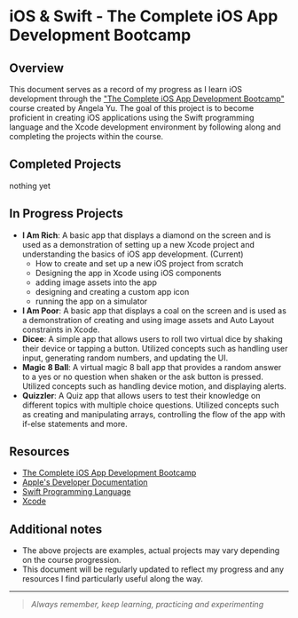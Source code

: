 # iOS & Swift - The Complete iOS App Development Bootcamp 

## Overview
This document serves as a record of my progress as I learn iOS development through the ["The Complete iOS App Development Bootcamp"](https://www.udemy.com/course/ios-13-app-development-bootcamp/) course created by Angela Yu. The goal of this project is to become proficient in creating iOS applications using the Swift programming language and the Xcode development environment by following along and completing the projects within the course.

## Completed Projects
nothing yet

## In Progress Projects
- **I Am Rich**: A basic app that displays a diamond on the screen and is used as a demonstration of setting up a new Xcode project and understanding the basics of iOS app development. (Current)
  - How to create and set up a new iOS project from scratch
  - Designing the app in Xcode using iOS components
  - adding image assets into the app
  - designing and creating a custom app icon
  - running the app on a simulator
- **I Am Poor**: A basic app that displays a coal on the screen and is used as a demonstration of creating and using image assets and Auto Layout constraints in Xcode.
- **Dicee**: A simple app that allows users to roll two virtual dice by shaking their device or tapping a button. Utilized concepts such as handling user input, generating random numbers, and updating the UI.
- **Magic 8 Ball**: A virtual magic 8 ball app that provides a random answer to a yes or no question when shaken or the ask button is pressed. Utilized concepts such as handling device motion, and displaying alerts.
- **Quizzler**: A Quiz app that allows users to test their knowledge on different topics with multiple choice questions. Utilized concepts such as creating and manipulating arrays, controlling the flow of the app with if-else statements and more.

## Resources
- [The Complete iOS App Development Bootcamp](https://www.udemy.com/course/ios-13-app-development-bootcamp/)
- [Apple's Developer Documentation](https://developer.apple.com/documentation/)
- [Swift Programming Language](https://docs.swift.org/swift-book/)
- [Xcode](https://developer.apple.com/xcode/)

## Additional notes
- The above projects are examples, actual projects may vary depending on the course progression.
- This document will be regularly updated to reflect my progress and any resources I find particularly useful along the way.

---

> *Always remember, keep learning, practicing and experimenting*